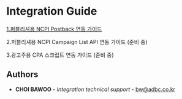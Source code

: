 # Integration Guide

[1.퍼블리셔용 NCPI Postback 연동 가이드](https://github.com/adbc-tech/integration-guide/blob/master/NCPI%20integration%20guide%20for%20publisher.md)

2.퍼블리셔용 NCPI Campaign List API 연동 가이드 (준비 중)

3.광고주용 CPA 스크립트 연동 가이드 (준비 중)


## Authors

* **CHOI BAWOO** - *Integration technical support* - bw@adbc.co.kr